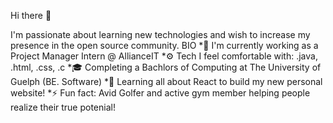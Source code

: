 Hi there 👋

I'm passionate about learning new technologies and wish to increase my presence in the open source community.
BIO
*🏢 I'm currently working as a Project Manager Intern @ AllianceIT
*⚙️ Tech I feel comfortable with: .java, .html, .css, .c
*🎓 Completing a Bachlors of Computing at The University of Guelph (BE. Software)
*🌱 Learning all about React to build my new personal website!
*⚡ Fun fact: Avid Golfer and active gym member helping people realize their true potenial!




<!--
**GraysonM31/GraysonM31** is a ✨ _special_ ✨ repository because its `README.md` (this file) appears on your GitHub profile.

Here are some ideas to get you started:

- 🔭 I’m currently working on ...
- 🌱 I’m currently learning ...
- 👯 I’m looking to collaborate on ...
- 🤔 I’m looking for help with ...
- 💬 Ask me about ...
- 📫 How to reach me: ...
- 😄 Pronouns: ...
- ⚡ Fun fact: ...
-->
